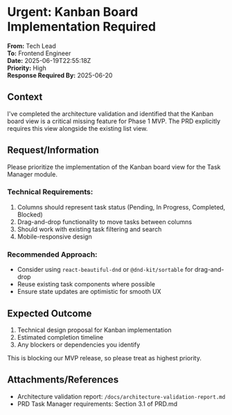 # Urgent: Kanban Board Implementation Required

**From:** Tech Lead  
**To:** Frontend Engineer  
**Date:** 2025-06-19T22:55:18Z  
**Priority:** High  
**Response Required By:** 2025-06-20

## Context

I've completed the architecture validation and identified that the Kanban board view is a critical missing feature for Phase 1 MVP. The PRD explicitly requires this view alongside the existing list view.

## Request/Information

Please prioritize the implementation of the Kanban board view for the Task Manager module. 

### Technical Requirements:
1. Columns should represent task status (Pending, In Progress, Completed, Blocked)
2. Drag-and-drop functionality to move tasks between columns
3. Should work with existing task filtering and search
4. Mobile-responsive design

### Recommended Approach:
- Consider using `react-beautiful-dnd` or `@dnd-kit/sortable` for drag-and-drop
- Reuse existing task components where possible
- Ensure state updates are optimistic for smooth UX

## Expected Outcome

1. Technical design proposal for Kanban implementation
2. Estimated completion timeline
3. Any blockers or dependencies you identify

This is blocking our MVP release, so please treat as highest priority.

## Attachments/References
- Architecture validation report: `/docs/architecture-validation-report.md`
- PRD Task Manager requirements: Section 3.1 of PRD.md